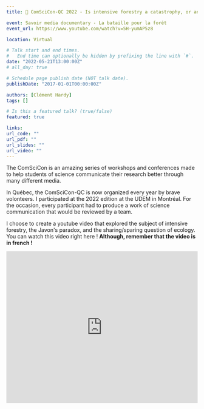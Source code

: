 ```yaml
---
title: 🎥 ComSciCon-QC 2022 - Is intensive forestry a catastrophy, or an opportunity ? (French)

event: Savoir media documentary - La bataille pour la forêt
event_url: https://www.youtube.com/watch?v=5H-yumAP5z8

location: Virtual

# Talk start and end times.
#   End time can optionally be hidden by prefixing the line with `#`.
date: "2022-05-21T13:00:00Z"
# all_day: true

# Schedule page publish date (NOT talk date).
publishDate: "2017-01-01T00:00:00Z"

authors: [Clément Hardy]
tags: []

# Is this a featured talk? (true/false)
featured: true

links:
url_code: ""
url_pdf: ""
url_slides: ""
url_video: ""
---
```


The ComSciCon is an amazing series of workshops and conferences made to help students of science communicate their research better through many different media.

In Québec, the ComSciCon-QC is now organized every year by brave volonteers. I participated at the 2022 edition at the UDEM in Montréal. For the occasion, every participant had to produce a work of science communication that would be reviewed by a team.

I choose to create a youtube video that explored the subject of intensive forestry, the Javon's paradox, and the sharing/sparing question of ecology. You can watch this video right here ! **Although, remember that the video is in french !**

<iframe width="100%" height="400" src="https://www.youtube.com/embed/5H-yumAP5z8" title="YouTube video player" frameborder="0" allow="accelerometer; autoplay; clipboard-write; encrypted-media; gyroscope; picture-in-picture; web-share" allowfullscreen></iframe>